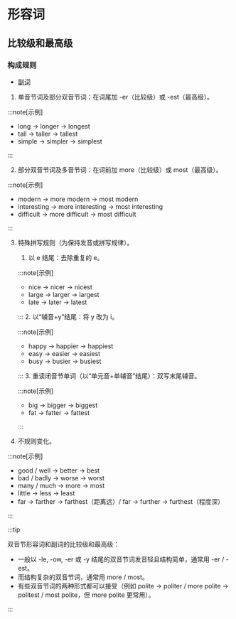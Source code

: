 # 形容词

## 比较级和最高级

### 构成规则

- [副词](adverbs#构成规则)

1. 单音节词及部分双音节词：在词尾加 -er（比较级）或 -est（最高级）。

:::note[示例]

- long $\to$ longer $\to$ longest
- tall $\to$ taller $\to$ tallest
- simple $\to$ simpler $\to$ simplest

:::

2. 部分双音节词及多音节词：在词前加 more（比较级）或 most（最高级）。

:::note[示例]

- modern $\to$ more modern $\to$ most modern
- interesting $\to$ more interesting $\to$ most interesting
- difficult $\to$ more difficult $\to$ most difficult

:::

3. 特殊拼写规则（为保持发音或拼写规律）。
   1. 以 e 结尾：去除重复的 e。

   :::note[示例]
   - nice $\to$ nicer $\to$ nicest
   - large $\to$ larger $\to$ largest
   - late $\to$ later $\to$ latest

   ::: 2. 以“辅音+y”结尾：将 y 改为 i。

   :::note[示例]
   - happy $\to$ happier $\to$ happiest
   - easy $\to$ easier $\to$ easiest
   - busy $\to$ busier $\to$ busiest

   ::: 3. 重读闭音节单词（以“单元音+单辅音”结尾）：双写末尾辅音。

   :::note[示例]
   - big $\to$ bigger $\to$ biggest
   - fat $\to$ fatter $\to$ fattest

   :::

4. 不规则变化。

:::note[示例]

- good / well $\to$ better $\to$ best
- bad / badly $\to$ worse $\to$ worst
- many / much $\to$ more $\to$ most
- little $\to$ less $\to$ least
- far $\to$ farther $\to$ farthest（距离远）/ far $\to$ further $\to$ furthest（程度深）

:::

:::tip

双音节形容词和副词的比较级和最高级：

- 一般以 -le, -ow, -er 或 -y 结尾的双音节词发音轻且结构简单，通常用 -er / -est。
- 而结构复杂的双音节词，通常用 more / most。
- 有些双音节词的两种形式都可以接受（例如 polite $\to$ politer / more polite $\to$ politest / most polite，但 more polite 更常用）。

:::
